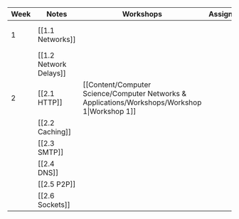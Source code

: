 
| Week | Notes                  | Workshops                                                                                      | Assignments | Labs                                | Notes          |
| ---- | ---------------------- | ---------------------------------------------------------------------------------------------- | ----------- | ----------------------------------- | -------------- |
| 1    | [[1.1 Networks]]       |                                                                                                |             | [[Quiz 1 - Intro to Wireshark.pdf]] |                |
|      | [[1.2 Network Delays]] |                                                                                                |             |                                     |                |
| 2    | [[2.1 HTTP]]           | [[Content/Computer Science/Computer Networks & Applications/Workshops/Workshop 1\|Workshop 1]] |             | [[Quiz 2 - HTTP.pdf]]               |                |
|      | [[2.2 Caching]]        |                                                                                                |             |                                     |                |
|      | [[2.3 SMTP]]           |                                                                                                |             |                                     | Not Examinable |
|      | [[2.4 DNS]]            |                                                                                                |             |                                     |                |
|      | [[2.5 P2P]]            |                                                                                                |             |                                     |                |
|      | [[2.6 Sockets]]        |                                                                                                |             |                                     |                |


